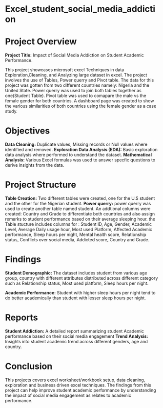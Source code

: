 # Excel_student_social_media_addiction

# Project Overview

**Project Title:** Impact of Social Media Addiction on Student Academic Performance.


This project showcases microsoft excel Techniques in data Exploration,Cleaning, and Analyzing large dataset in excel. The project involves the use of Tables, Power querry and Pivot table.
The data for this project was gotten from two different countries namely: Nigeria and the United State. Power querry was used to join both tables together as one(Student Table).
Pivot table was used to comapare the male vs the female gender for both countries.
A dashboard page was created to show the various similarities of both countries using the female gender as a case study.

# Objectives

**Data Cleaning:** Duplicate values, Missing records or Null values where identified and removed.
**Exploration Data Analysis (EDA):** Basic exploration data analysis where performed to understand the dataset.
**Mathematical Analysis:** Various Excel formulas was used to answer specfic questions to derive insights from the data.

# Project Structure

**Table Creation:** Two different tables were created, one for the U.S student and the other for the Nigerian student. 
**Power querry:** power querry was used to create another table named student. An addtional columns were created: Country and Grade to differentiate both countries and also assign remarks to student performance based on their average sleeping hour. the Table stucture includes columns for : Student ID, Age, Gender, Academic Level, Average Daily usage hour, Most used Platform, Affected Academic performance, Sleep hours per night, Mental health score, Relationship status, Conflicts over social media, Addicted score, Country and Grade.

# Findings

**Student Demographic:** The dataset includes student from various age group, country with different attributes distributed across different category such as Relationship status, Most used platform, Sleep hours per night.

**Academic Performance:** Student with higher sleep hours per night tend to do better academically than student with lesser sleep hours per night.

# Reports

**Student Addiction:** A detailed report summarizing student Academic performance based on their social media engagement
**Trend Analysis:** Insights into student academic trend across different genders, age and country.


# Conclusion

This projects covers excel worksheet/workbook setup, data cleaning, exploration and business driven excel techniques. The findings from this project can help improve student academic performance by understanding the impact of social media engagement as relates to academic performance.





